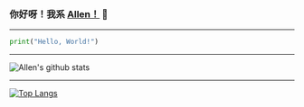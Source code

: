 ### 你好呀！我系 [Allen！](https://github.com/AllenTango) 🤣

---

```python
print("Hello, World!")
```

---

![Allen's github stats](https://github-readme-stats.vercel.app/api?username=allentango&show_icons=true&theme=cobalt)

---

[![Top Langs](https://github-readme-stats.vercel.app/api/top-langs/?username=allentango&theme=cobalt)](https://github.com/anuraghazra/github-readme-stats)